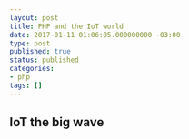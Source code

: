 ```yaml
---
layout: post
title: PHP and the IoT world
date: 2017-01-11 01:06:05.000000000 -03:00
type: post
published: true
status: published
categories:
- php
tags: []
---
```


## IoT the big wave

